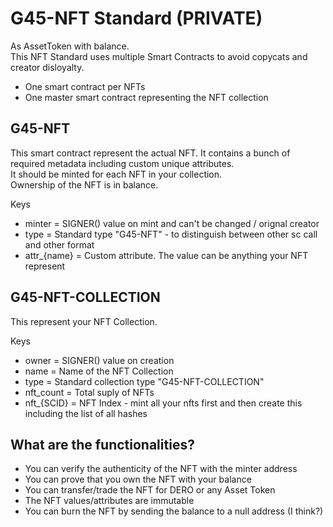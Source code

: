 # G45-NFT Standard (PRIVATE)

As AssetToken with balance.  
This NFT Standard uses multiple Smart Contracts to avoid copycats and creator disloyalty.

- One smart contract per NFTs
- One master smart contract representing the NFT collection

## G45-NFT

This smart contract represent the actual NFT. It contains a bunch of required metadata including custom unique attributes.  
It should be minted for each NFT in your collection.  
Ownership of the NFT is in balance.

Keys

- minter = SIGNER() value on mint and can't be changed / orignal creator
- type = Standard type "G45-NFT" - to distinguish between other sc call and other format
- attr_{name} = Custom attribute. The value can be anything your NFT represent

## G45-NFT-COLLECTION

This represent your NFT Collection.

Keys

- owner = SIGNER() value on creation
- name = Name of the NFT Collection
- type = Standard collection type "G45-NFT-COLLECTION"
- nft_count = Total suply of NFTs
- nft_{SCID} = NFT Index - mint all your nfts first and then create this including the list of all hashes

## What are the functionalities?

- You can verify the authenticity of the NFT with the minter address
- You can prove that you own the NFT with your balance
- You can transfer/trade the NFT for DERO or any Asset Token
- The NFT values/attributes are immutable
- You can burn the NFT by sending the balance to a null address (I think?)
